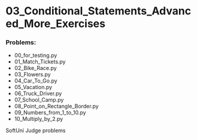 # 03_Conditional_Statements_Advanced_More_Exercises

### Problems:
- 00_for_testing.py
- 01_Match_Tickets.py
- 02_Bike_Race.py
- 03_Flowers.py
- 04_Car_To_Go.py
- 05_Vacation.py
- 06_Truck_Driver.py
- 07_School_Camp.py
- 08_Point_on_Rectangle_Border.py
- 09_Numbers_from_1_to_10.py
- 10_Multiply_by_2.py


SoftUni Judge problems
